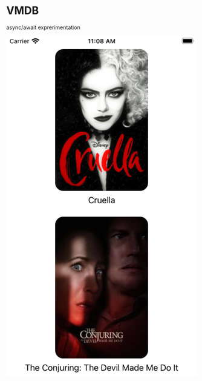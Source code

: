 # VMDB
async/await exprerimentation

![Alt text](https://github.com/ignotusverum/VMDB/blob/main/Screenshots/screen-1.png?raw=true "Optional Title")

